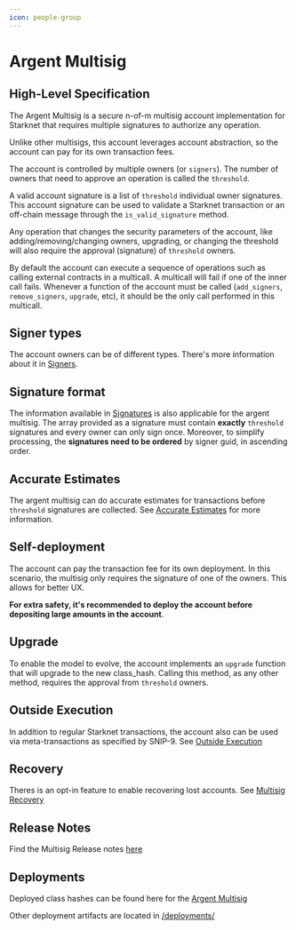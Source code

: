 ```yaml
---
icon: people-group
---
```


# Argent Multisig

## High-Level Specification

The Argent Multisig is a secure n-of-m multisig account implementation for Starknet that requires multiple signatures to authorize any operation.

Unlike other multisigs, this account leverages account abstraction, so the account can pay for its own transaction fees.

The account is controlled by multiple owners (or `signers`). The number of owners that need to approve an operation is called the `threshold`.

A valid account signature is a list of `threshold` individual owner signatures. This account signature can be used to validate a Starknet transaction or an off-chain message through the `is_valid_signature` method.

Any operation that changes the security parameters of the account, like adding/removing/changing owners, upgrading, or changing the threshold will also require the approval (signature) of `threshold` owners.

By default the account can execute a sequence of operations such as calling external contracts in a multicall. A multicall will fail if one of the inner call fails. Whenever a function of the account must be called (`add_signers`, `remove_signers`, `upgrade`, etc), it should be the only call performed in this multicall.

## Signer types

The account owners can be of different types. There's more information about it in [Signers](signers_and_signatures.md#multiple-signer-types).

## Signature format

The information available in [Signatures](signers_and_signatures.md#signatures) is also applicable for the argent multisig. The array provided as a signature must contain **exactly** `threshold` signatures and every owner can only sign once. Moreover, to simplify processing, the **signatures need to be ordered** by signer guid, in ascending order.

## Accurate Estimates

The argent multisig can do accurate estimates for transactions before `threshold` signatures are collected. See [Accurate Estimates](accurate_estimates.md) for more information.

## Self-deployment

The account can pay the transaction fee for its own deployment. In this scenario, the multisig only requires the signature of one of the owners. This allows for better UX.

**For extra safety, it's recommended to deploy the account before depositing large amounts in the account**.

## Upgrade

To enable the model to evolve, the account implements an `upgrade` function that will upgrade to the new class\_hash. Calling this method, as any other method, requires the approval from `threshold` owners.

## Outside Execution

In addition to regular Starknet transactions, the account also can be used via meta-transactions as specified by SNIP-9. See [Outside Execution](outside_execution.md)

## Recovery

Theres is an opt-in feature to enable recovering lost accounts. See [Multisig Recovery](multisig_recovery.md)

## Release Notes

Find the Multisig Release notes [here](CHANGELOG_multisig.md)

## Deployments

Deployed class hashes can be found here for the [Argent Multisig](../deployments/multisig.txt)

Other deployment artifacts are located in [/deployments/](../deployments/)
